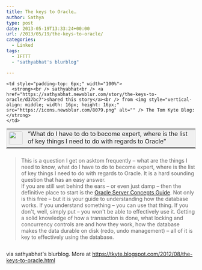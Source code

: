 ```yaml
---
title: The keys to Oracle…
author: Sathya
type: post
date: 2013-05-19T13:33:24+00:00
url: /2013/05/19/the-keys-to-oracle/
categories:
  - Linked
tags:
  - IFTTT
  - "sathyabhat's blurblog"

---
```

<table style="border: 1px solid #E0E0E0; margin: 0; padding: 0; background-color: #f0f0f0;" width="100%" cellpadding="0" align="left">
  <tr>
    <td style="padding: 6px; width: 36px; white-space: nowrap;" rowspan="2" valign="top" >
      <img style="width: 36px; height: 36px; border-radius: 4px;" src="https://www.gravatar.com/avatar/1375f202e61682cc4963295f4b0430dc" alt="" />
    </td>
    
    <td style="padding-top: 6px;" width="100%">
      <strong><br /> sathyabhat<br /> <a href="https://sathyabhat.newsblur.com/story/the-keys-to-oracle/d37bc7">shared this story</a><br /> from <img style="vertical-align: middle; width: 16px; height: 16px;" src="https://icons.newsblur.com/8079.png" alt="" /> The Tom Kyte Blog:</strong>
    </td>
  </tr>
  
  <tr>
    <td>
      &#8220;What do I have to do to become expert, where is the list of key things I need to do with regards to Oracle&#8221;
    </td>
  </tr>
</table>

<hr style="clear: both; margin: 0 0 24px;" />

> <div class="MsoNormal">
>   This is a question I get on asktom frequently – what are the things I need to know, what do I have to do to become expert, where is the list of key things I need to do with regards to Oracle. It is a hard sounding question that has an easy answer.
> </div>
> 
> <div class="MsoNormal">
>   If you are still wet behind the ears – or even just damp – then the definitive place to start is the <a href="https://www.oracle.com/pls/db112/to_toc?pathname=server.112/e25789/toc.htm">Oracle Server Concepts Guide</a>. Not only is this free &#8211; but it is your guide to understanding how the database works. If you understand something &#8211; you can use that thing. If you don't, well, simply put &#8211; you won't be able to effectively use it. Getting a solid knowledge of how a transaction is done, what locking and concurrency controls are and how they work, how the database makes the data durable on disk (redo, undo management) &#8211; all of it is key to effectively using the database.
> </div>

<div class="blogger-post-footer">
  <del><img src="https://blogger.googleusercontent.com/tracker/11839365-8410462515596862592?l=tkyte.blogspot.com" alt=""   /></del>
</div>

via sathyabhat's blurblog. More at <a href="https://tkyte.blogspot.com/2012/08/the-keys-to-oracle.html" target="_blank">https://tkyte.blogspot.com/2012/08/the-keys-to-oracle.html</a>
